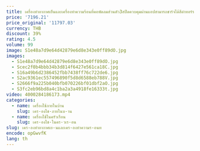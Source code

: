 ```yaml
---
title: เครื่องทำอากาศเย็นและเครื่องทำความร้อนที่คอพัดลมส่วนตัว3สปีดควบคุมผ่านแอปสามารถชาร์จได้สีดำทอร์ราส์คูลลิฟาย2วินาทีคอเครื่องปรับอากาศแบบพกพา
price: '7196.21'
price_original: '11797.03'
currency: THB
discount: 39%
rating: 4.5
volume: 99
image: S1e48a7d9e64d42879e6d8e343e0ff89dO.jpg
images:
  - S1e48a7d9e64d42879e6d8e343e0ff89dO.jpg
  - Scec2f0b4bbb34b3d814f6427e561ca18C.jpg
  - S16a49b6d2386452fbb7438ff76c722de6.jpg
  - S2ac9361ec557496890f5d8d6588eb788V.jpg
  - S2666f9a225b040bfb070226bf01dbf2aO.jpg
  - S3fc2eb96bd8a4c1ba2a3a4918fe16333t.jpg
video: 4000284186173.mp4
categories:
  - name: เครื่องใช้ภายในบ้าน
    slug: เคร-องใช-ภายในบ-าน
  - name: เครื่องใช้ในครัวเรือน
    slug: เคร-องใช-ในคร-วเร-อน
slug: เคร-องทำอากาศเย-นและเคร-องทำความร-อนท
encode: opGwvfK
lang: th
---
```

  